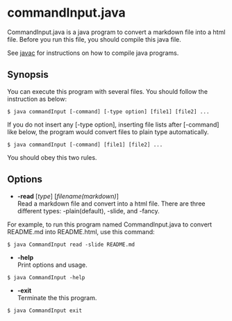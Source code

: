 # commandInput.java
CommandInput.java is a java program to convert a markdown file into a html file.
Before you run this file, you should compile this java file.

See [javac](https://www.cis.upenn.edu/~bcpierce/courses/629/jdkdocs/tooldocs/win32/javac.html) for instructions on how to compile java programs.


## Synopsis
You can execute this program with several files. You should follow the instruction as below:
```
$ java commandInput [-command] [-type option] [file1] [file2] ...
```
If you do not insert any [-type option], inserting file lists after [-command] like below, the program would convert files to plain type automatically.
```
$ java commandInput [-command] [file1] [file2] ...
```
You should obey this two rules.


## Options
* **-read** [_type_] [_filename(markdown)_]   
Read a markdown file and convert into a html file. There are three different types: -plain(default), -slide, and -fancy.

For example, to run this program named CommandInput.java to convert README.md into README.html, use this command:
```
$ java CommandInput read -slide README.md 
```

* **-help**  
Print options and usage.
```
$ java CommandInput -help
```

* **-exit**  
Terminate the this program.
```
$ java CommandInput exit
```

